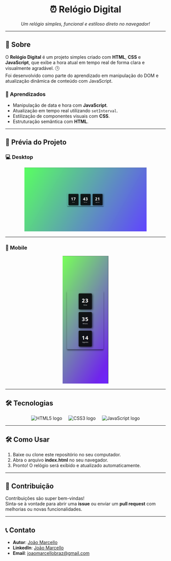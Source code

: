 <h1 align="center">⏰ Relógio Digital</h1>

<p align="center">
  <i>Um relógio simples, funcional e estiloso direto no navegador!</i>
</p>

---

## 📖 Sobre

O **Relógio Digital** é um projeto simples criado com **HTML**, **CSS** e **JavaScript**, que exibe a hora atual em tempo real de forma clara e visualmente agradável. 🕒  
Foi desenvolvido como parte do aprendizado em manipulação do DOM e atualização dinâmica de conteúdo com JavaScript.

### 🚀 Aprendizados

- Manipulação de data e hora com **JavaScript**.
- Atualização em tempo real utilizando `setInterval`.
- Estilização de componentes visuais com **CSS**.
- Estruturação semântica com **HTML**.

---

## 🌟 Prévia do Projeto

### 💻 Desktop
<div align="center">
  <img height="200" src="https://github.com/Joaomarcellodev/relogio_digital/blob/main/git/desktop.png?raw=true" alt="Prévia do Relógio Digital no Desktop" />
</div>

---

### 📱 Mobile
<div align="center">
  <img height="400" src="https://github.com/Joaomarcellodev/relogio_digital/blob/main/git/mobile.png?raw=true" alt="Prévia do Relógio Digital no Mobile" />
</div>

---

## 🛠️ Tecnologias
<div align="center">
  <img src="https://cdn.jsdelivr.net/gh/devicons/devicon/icons/html5/html5-original.svg" height="60" alt="HTML5 logo" />
  <img width="12" />
  <img src="https://cdn.jsdelivr.net/gh/devicons/devicon/icons/css3/css3-original.svg" height="60" alt="CSS3 logo" />
  <img width="12" />
  <img src="https://cdn.jsdelivr.net/gh/devicons/devicon/icons/javascript/javascript-original.svg" height="60" alt="JavaScript logo" />
</div>

---

## 🛠️ Como Usar

1. Baixe ou clone este repositório no seu computador.
2. Abra o arquivo **index.html** no seu navegador.
3. Pronto! O relógio será exibido e atualizado automaticamente.

---

## 🌟 Contribuição

Contribuições são super bem-vindas!  
Sinta-se à vontade para abrir uma **issue** ou enviar um **pull request** com melhorias ou novas funcionalidades.

---

## 📞 Contato

- **Autor**: [João Marcello](https://github.com/Joaomarcellodev)  
- **LinkedIn**: [João Marcello](https://www.linkedin.com/in/joaomarcellodev/)  
- **Email**: joaomarcellobraz@gmail.com  

